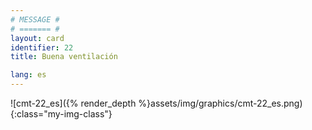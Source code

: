 ```yaml
---
# MESSAGE #
# ======= #
layout: card
identifier: 22
title: Buena ventilación

lang: es
---
```


![cmt-22_es]({% render_depth %}assets/img/graphics/cmt-22_es.png){:class="my-img-class"}

